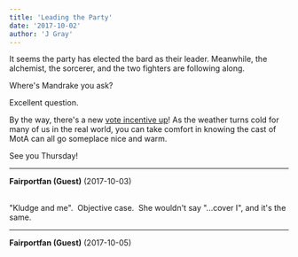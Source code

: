 ```yaml
---
title: 'Leading the Party'
date: '2017-10-02'
author: 'J Gray'
---
```


<p>It seems the party has elected the bard as their leader. Meanwhile, the alchemist, the sorcerer, and the two fighters are following along.</p><p>Where's Mandrake you ask?</p><p>Excellent question.</p><p>By the way, there's a new <a href="http://topwebcomics.com/vote/7721" target="_blank">vote incentive up</a>! As the weather turns cold for many of us in the real world, you can take comfort in knowing the cast of MotA can all go someplace nice and warm.</p><p>See you Thursday!</p>

---
**Fairportfan (Guest)** (2017-10-03)

<br> "Kludge and me".&nbsp; Objective case.&nbsp; She wouldn't say "...cover I", and it's the same.<br>

---
**Fairportfan (Guest)** (2017-10-05)

<br>

